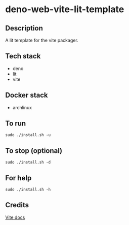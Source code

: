 # deno-web-vite-lit-template

## Description
A lit template for the vite packager.

## Tech stack
- deno
- lit
- vite

## Docker stack
- archlinux

## To run
`sudo ./install.sh -u`

## To stop (optional)
`sudo ./install.sh -d`

## For help
`sudo ./install.sh -h`

## Credits
[Vite docs](https://vitejs.dev/guide/)
